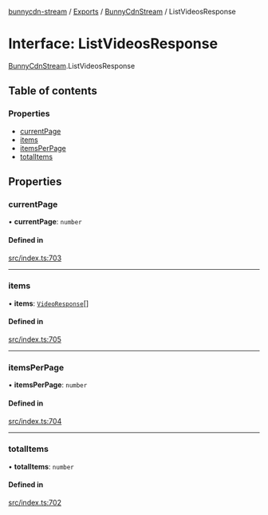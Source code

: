 [bunnycdn-stream](../README.md) / [Exports](../modules.md) / [BunnyCdnStream](../modules/BunnyCdnStream.md) / ListVideosResponse

# Interface: ListVideosResponse

[BunnyCdnStream](../modules/BunnyCdnStream.md).ListVideosResponse

## Table of contents

### Properties

- [currentPage](BunnyCdnStream.ListVideosResponse.md#currentpage)
- [items](BunnyCdnStream.ListVideosResponse.md#items)
- [itemsPerPage](BunnyCdnStream.ListVideosResponse.md#itemsperpage)
- [totalItems](BunnyCdnStream.ListVideosResponse.md#totalitems)

## Properties

### currentPage

• **currentPage**: `number`

#### Defined in

[src/index.ts:703](https://github.com/dan-online/bunnycdn-stream/blob/26b06e1/src/index.ts#L703)

___

### items

• **items**: [`VideoResponse`](BunnyCdnStream.VideoResponse.md)[]

#### Defined in

[src/index.ts:705](https://github.com/dan-online/bunnycdn-stream/blob/26b06e1/src/index.ts#L705)

___

### itemsPerPage

• **itemsPerPage**: `number`

#### Defined in

[src/index.ts:704](https://github.com/dan-online/bunnycdn-stream/blob/26b06e1/src/index.ts#L704)

___

### totalItems

• **totalItems**: `number`

#### Defined in

[src/index.ts:702](https://github.com/dan-online/bunnycdn-stream/blob/26b06e1/src/index.ts#L702)
